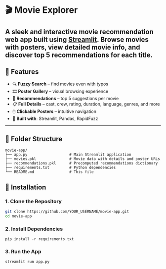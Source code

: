 # 🎬 Movie Explorer

A sleek and interactive **movie recommendation web app** built using [Streamlit](https://streamlit.io/). Browse movies with posters, view detailed movie info, and discover top 5 recommendations for each title.
---

## 🔧 Features

- 🔍 **Fuzzy Search** – find movies even with typos
- 🎞️ **Poster Gallery** – visual browsing experience
- 🎯 **Recommendations** – top 5 suggestions per movie
- 📋 **Full Details** – cast, crew, rating, duration, language, genres, and more
- 🖱️ **Clickable Posters** – intuitive navigation
- 🧠 **Built with**: Streamlit, Pandas, RapidFuzz

---

## 📁 Folder Structure

```plaintext
movie-app/
├── app.py                   # Main Streamlit application
├── movies.pkl               # Movie data with details and poster URLs
├── recommendations.pkl      # Precomputed recommendations dictionary
├── requirements.txt         # Python dependencies
└── README.md                # This file

```

## 🧰 Installation

### 1. Clone the Repository

```bash
git clone https://github.com/YOUR_USERNAME/movie-app.git
cd movie-app

```
### 2. Install Dependencies
```
pip install -r requirements.txt
```
### 3. Run the App
```
streamlit run app.py
```
